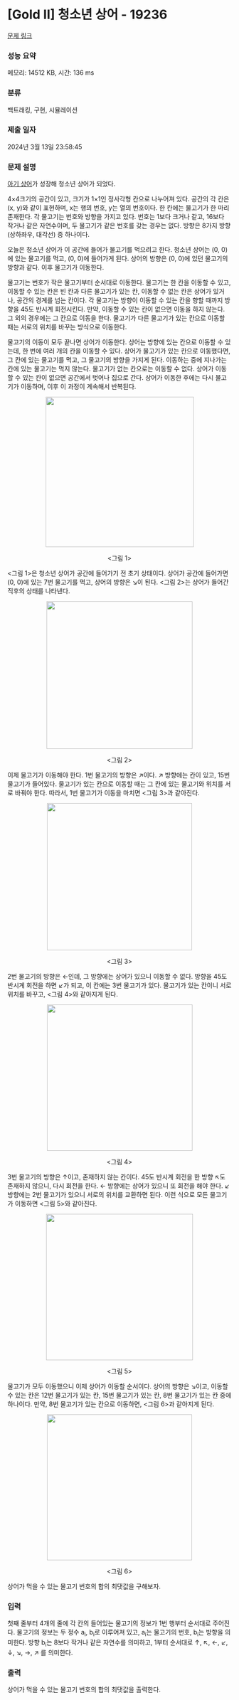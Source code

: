 # [Gold II] 청소년 상어 - 19236 

[문제 링크](https://www.acmicpc.net/problem/19236) 

### 성능 요약

메모리: 14512 KB, 시간: 136 ms

### 분류

백트래킹, 구현, 시뮬레이션

### 제출 일자

2024년 3월 13일 23:58:45

### 문제 설명

<p><a href="/problem/16236">아기 상어</a>가 성장해 청소년 상어가 되었다.</p>

<p>4×4크기의 공간이 있고, 크기가 1×1인 정사각형 칸으로 나누어져 있다. 공간의 각 칸은 (x, y)와 같이 표현하며, x는 행의 번호, y는 열의 번호이다. 한 칸에는 물고기가 한 마리 존재한다. 각 물고기는 번호와 방향을 가지고 있다. 번호는 1보다 크거나 같고, 16보다 작거나 같은 자연수이며, 두 물고기가 같은 번호를 갖는 경우는 없다. 방향은 8가지 방향(상하좌우, 대각선) 중 하나이다.</p>

<p>오늘은 청소년 상어가 이 공간에 들어가 물고기를 먹으려고 한다. 청소년 상어는 (0, 0)에 있는 물고기를 먹고, (0, 0)에 들어가게 된다. 상어의 방향은 (0, 0)에 있던 물고기의 방향과 같다. 이후 물고기가 이동한다.</p>

<p>물고기는 번호가 작은 물고기부터 순서대로 이동한다. 물고기는 한 칸을 이동할 수 있고, 이동할 수 있는 칸은 빈 칸과 다른 물고기가 있는 칸, 이동할 수 없는 칸은 상어가 있거나, 공간의 경계를 넘는 칸이다. 각 물고기는 방향이 이동할 수 있는 칸을 향할 때까지 방향을 45도 반시계 회전시킨다. 만약, 이동할 수 있는 칸이 없으면 이동을 하지 않는다. 그 외의 경우에는 그 칸으로 이동을 한다. 물고기가 다른 물고기가 있는 칸으로 이동할 때는 서로의 위치를 바꾸는 방식으로 이동한다.</p>

<p>물고기의 이동이 모두 끝나면 상어가 이동한다. 상어는 방향에 있는 칸으로 이동할 수 있는데, 한 번에 여러 개의 칸을 이동할 수 있다. 상어가 물고기가 있는 칸으로 이동했다면, 그 칸에 있는 물고기를 먹고, 그 물고기의 방향을 가지게 된다. 이동하는 중에 지나가는 칸에 있는 물고기는 먹지 않는다. 물고기가 없는 칸으로는 이동할 수 없다. 상어가 이동할 수 있는 칸이 없으면 공간에서 벗어나 집으로 간다. 상어가 이동한 후에는 다시 물고기가 이동하며, 이후 이 과정이 계속해서 반복된다.</p>

<p style="text-align: center;"><img alt="" src="https://upload.acmicpc.net/1c7c473e-5e2c-4c45-9c88-b3b7cd06a360/-/preview/" style="width: 333px; height: 338px;"></p>

<p style="text-align: center;"><그림 1></p>

<p><그림 1>은 청소년 상어가 공간에 들어가기 전 초기 상태이다. 상어가 공간에 들어가면 (0, 0)에 있는 7번 물고기를 먹고, 상어의 방향은 ↘이 된다. <그림 2>는 상어가 들어간 직후의 상태를 나타낸다.</p>

<p style="text-align: center;"><img alt="" src="https://upload.acmicpc.net/8f26df12-6f68-43a3-9f6e-7416144e91dc/-/preview/" style="width: 328px; height: 332px;"></p>

<p style="text-align: center;"><그림 2></p>

<p>이제 물고기가 이동해야 한다. 1번 물고기의 방향은 ↗이다. ↗ 방향에는 칸이 있고, 15번 물고기가 들어있다. 물고기가 있는 칸으로 이동할 때는 그 칸에 있는 물고기와 위치를 서로 바꿔야 한다. 따라서, 1번 물고기가 이동을 마치면 <그림 3>과 같아진다.</p>

<p style="text-align: center;"><img alt="" src="https://upload.acmicpc.net/75315b3c-ee04-4ae8-9422-5b1137f86117/-/preview/" style="width: 326px; height: 331px;"></p>

<p style="text-align: center;"><그림 3></p>

<p>2번 물고기의 방향은 ←인데, 그 방향에는 상어가 있으니 이동할 수 없다. 방향을 45도 반시계 회전을 하면 ↙가 되고, 이 칸에는 3번 물고기가 있다. 물고기가 있는 칸이니 서로 위치를 바꾸고, <그림 4>와 같아지게 된다.</p>

<p style="text-align: center;"><img alt="" src="https://upload.acmicpc.net/7be317c7-b8b5-4b83-becb-ffd8550311fb/-/preview/" style="width: 327px; height: 329px;"></p>

<p style="text-align: center;"><그림 4></p>

<p>3번 물고기의 방향은 ↑이고, 존재하지 않는 칸이다. 45도 반시계 회전을 한 방향 ↖도 존재하지 않으니, 다시 회전을 한다. ← 방향에는 상어가 있으니 또 회전을 해야 한다. ↙ 방향에는 2번 물고기가 있으니 서로의 위치를 교환하면 된다. 이런 식으로 모든 물고기가 이동하면 <그림 5>와 같아진다.</p>

<p style="text-align: center;"><img alt="" src="https://upload.acmicpc.net/a58fbda0-bb64-4773-b5f9-2da0bd3f0fd2/-/preview/" style="width: 330px; height: 329px;"></p>

<p style="text-align: center;"><그림 5></p>

<p>물고기가 모두 이동했으니 이제 상어가 이동할 순서이다. 상어의 방향은 ↘이고, 이동할 수 있는 칸은 12번 물고기가 있는 칸, 15번 물고기가 있는 칸, 8번 물고기가 있는 칸 중에 하나이다. 만약, 8번 물고기가 있는 칸으로 이동하면, <그림 6>과 같아지게 된다.</p>

<p style="text-align: center;"><img alt="" src="https://upload.acmicpc.net/2431d117-fab6-4de9-8d76-2fb41d471ee7/-/crop/651x656/1,12/-/preview/" style="width: 326px; height: 328px;"></p>

<p style="text-align: center;"><그림 6></p>

<p>상어가 먹을 수 있는 물고기 번호의 합의 최댓값을 구해보자.</p>

### 입력 

 <p>첫째 줄부터 4개의 줄에 각 칸의 들어있는 물고기의 정보가 1번 행부터 순서대로 주어진다. 물고기의 정보는 두 정수 a<sub>i</sub>, b<sub>i</sub>로 이루어져 있고, a<sub>i</sub>는 물고기의 번호, b<sub>i</sub>는 방향을 의미한다. 방향 b<sub>i</sub>는 8보다 작거나 같은 자연수를 의미하고, 1부터 순서대로 ↑, ↖, ←, ↙, ↓, ↘, →, ↗ 를 의미한다.</p>

### 출력 

 <p>상어가 먹을 수 있는 물고기 번호의 합의 최댓값을 출력한다.</p>

